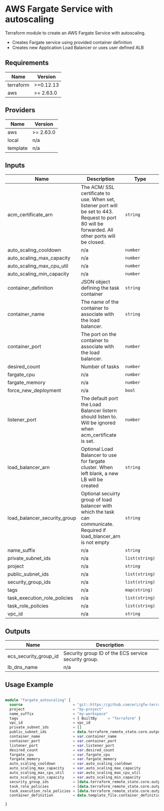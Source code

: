 # AWS Fargate Service with autoscaling

Terraform module to create an AWS Fargate Service with autoscaling.

- Creates Fargate service using provided container definition 
- Creates new Application Load Balancer or uses user defined ALB

## Requirements

| Name | Version |
|------|---------|
| terraform | >=0.12.13 |
| aws | >= 2.63.0 |

## Providers

| Name | Version |
|------|---------|
| aws | >= 2.63.0 |
| local | n/a |
| template | n/a |

## Inputs

| Name | Description | Type | Default | Required |
|------|-------------|------|---------|:--------:|
| acm\_certificate\_arn | The ACM/ SSL certificate to use. When set, listener port will be set to 443. Request to port 80 will be forwarded. All other ports will be closed. | `string` | `null` | no |
| auto\_scaling\_cooldown | n/a | `number` | `300` | no |
| auto\_scaling\_max\_capacity | n/a | `number` | `1` | no |
| auto\_scaling\_max\_cpu\_util | n/a | `number` | `75` | no |
| auto\_scaling\_min\_capacity | n/a | `number` | `1` | no |
| container\_definition | JSON object defining the task container | `string` | n/a | yes |
| container\_name | The name of the container to associate with the load balancer. | `string` | n/a | yes |
| container\_port | The port on the container to associate with the load balancer. | `number` | n/a | yes |
| desired\_count | Number of tasks | `number` | `1` | no |
| fargate\_cpu | n/a | `number` | `1` | no |
| fargate\_memory | n/a | `number` | `512` | no |
| force\_new\_deployment | n/a | `bool` | `true` | no |
| listener\_port | The default port the Load Balancer listern should listen to. Will be ignored when acm\_certificate is set. | `number` | `80` | no |
| load\_balancer\_arn | Optional Load Balancer to use for fargate cluster. When left blank, a new LB will be created | `string` | `""` | no |
| load\_balancer\_security\_group | Optional secuirty group of load balancer with which the task can communicate. Required if load\_blancer\_arn is not empty | `string` | `""` | no |
| name\_suffix | n/a | `string` | `""` | no |
| private\_subnet\_ids | n/a | `list(string)` | n/a | yes |
| project | n/a | `string` | n/a | yes |
| public\_subnet\_ids | n/a | `list(string)` | n/a | yes |
| security\_group\_ids | n/a | `list(string)` | n/a | yes |
| tags | n/a | `map(string)` | n/a | yes |
| task\_execution\_role\_policies | n/a | `list(string)` | `[]` | no |
| task\_role\_policies | n/a | `list(string)` | `[]` | no |
| vpc\_id | n/a | `string` | n/a | yes |

## Outputs

| Name | Description |
|------|-------------|
| ecs\_security\_group\_id | Security group ID of the ECS service security group. |
| lb\_dns\_name | n/a |




## Usage Example

```terraform

module "fargate_autoscaling" {
  source                       = "git::https://github.com/wri/gfw-terraform-modules.git//modules/fargate_autoscaling"
  project                      = "my-project"
  name_suffix                  = "my-workspace"
  tags                         = { BuiltBy     = "Terraform" }
  vpc_id                       = vpc_id
  private_subnet_ids           = []
  public_subnet_ids            = data.terraform_remote_state.core.outputs.public_subnet_ids
  container_name               = var.container_name
  container_port               = var.container_port
  listener_port                = var.listener_port
  desired_count                = var.desired_count
  fargate_cpu                  = var.fargate_cpu
  fargate_memory               = var.fargate_memory
  auto_scaling_cooldown        = var.auto_scaling_cooldown
  auto_scaling_max_capacity    = var.auto_scaling_max_capacity
  auto_scaling_max_cpu_util    = var.auto_scaling_max_cpu_util
  auto_scaling_min_capacity    = var.auto_scaling_min_capacity
  security_group_ids           = [data.terraform_remote_state.core.outputs.postgresql_security_group_id]
  task_role_policies           = [data.terraform_remote_state.core.outputs.iam_policy_s3_write_data-lake_arn]
  task_execution_role_policies = [data.terraform_remote_state.core.outputs.secrets_postgresql-reader_policy_arn, data.terraform_remote_state.core.outputs.secrets_postgresql-writer_policy_arn]
  container_definition         = data.template_file.container_definition.rendered

}

```
